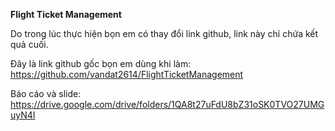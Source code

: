 **Flight Ticket Management**

Do trong lúc thực hiện bọn em có thay đổi link github, link này chỉ chứa kết quả cuối.

Đây là link github gốc bọn em dùng khi làm: https://github.com/vandat2614/FlightTicketManagement

Báo cáo và slide: https://drive.google.com/drive/folders/1QA8t27uFdU8bZ31oSK0TVO27UMGuyN4I
